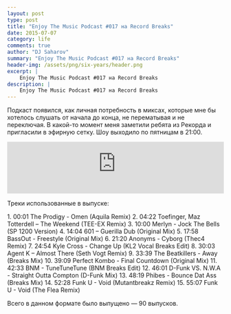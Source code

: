 ```yaml
---
layout: post
type: post
title: "Enjoy The Music Podcast #017 на Record Breaks"
date: 2015-07-07
category: life
comments: true
author: "DJ Saharov"
summary: "Enjoy The Music Podcast #017 на Record Breaks"
header-img: /assets/png/six-years/header.png
excerpt: |
    Enjoy The Music Podcast #017 на Record Breaks
description: |
    Enjoy The Music Podcast #017 на Record Breaks
---
```


<p>
<span class="firstcharacter">П</span>одкаст появился, как личная потребность в миксах, которые мне бы хотелось слушать от начала до конца, не перематывая и не переключая. В какой-то момент меня заметили ребята из Рекорда и пригласили в эфирную сетку. Шоу выходило по пятницам в 21:00.
</p>

<iframe width="100%" height="120" src="https://player-widget.mixcloud.com/widget/iframe/?hide_cover=1&feed=%2Fdjsaharovofficial%2Fdj-saharov-enjoy-the-music-podcast-017%2F" frameborder="0" allow="encrypted-media; fullscreen; autoplay; idle-detection; speaker-selection; web-share;" ></iframe>

<p>Треки использованные в выпуске:</p>
1. 00:01 The Prodigy - Omen (Aquila Remix)
2. 04:22 Toefinger, Maz Totterdell – The Weekend (TEE-EX Remix)
3. 10:00 Merlyn - Jock The Bells (SP 1200 Version)
4. 14:04 601 – Guerilla Dub (Original Mix)
5. 17:58 BassOut - Freestyle (Original Mix)
6. 21:20 Anonyms - Cyborg (Thec4 Remix)
7. 24:54 Kyle Cross - Change Up (KL2 Vocal Breaks Edit)
8. 30:03 Agent K  – Almost There (Seth Vogt Remix)
9. 33:39 The Beatkillers - Away (Breaks Mix)
10. 39:09 Perfect Kombo - Final Countdown (Original Mix)
11. 42:33 BNM - TuneTuneTune (BNM Breaks Edit)
12. 46:01 D-Funk VS. N.W.A - Straight Outta Compton (D-Funk Mix)
13. 48:19 Phibes - Bounce Dat Ass (Breaks Mix)
14. 52:28 Funk U - Void (Mutantbreakz Remix)
15. 55:07 Funk U - Void (The Flea Remix)

<p>Всего в данном формате было выпущено &mdash; 90 выпусков.</p>